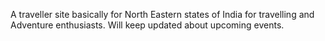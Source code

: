 A traveller site basically for North Eastern states of India for travelling and Adventure enthusiasts. Will keep updated about upcoming events. 
